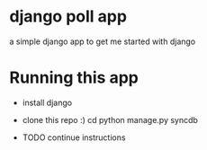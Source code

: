 django poll app
===============

a simple django app to get me started with django


Running this app
================

* install django
* clone this repo :)
cd <path to the cloned dir>
python manage.py syncdb

* TODO continue instructions